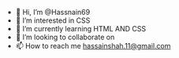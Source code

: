 - 👋 Hi, I’m @Hassnain69
- 👀 I’m interested in CSS
- 🌱 I’m currently learning HTML AND CSS
- 💞️ I’m looking to collaborate on 
- 📫 How to reach me hassainshah.11@gmail.com

<!---
Hassnain69/Hassnain69 is a ✨ special ✨ repository because its `README.md` (this file) appears on your GitHub profile.
You can click the Preview link to take a look at your changes.
--->
